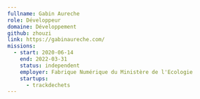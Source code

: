 ```yaml
---
fullname: Gabin Aureche
role: Développeur
domaine: Développement
github: zhouzi
link: https://gabinaureche.com/
missions:
  - start: 2020-06-14
    end: 2022-03-31
    status: independent
    employer: Fabrique Numérique du Ministère de l'Ecologie
    startups:
      - trackdechets
---
```


